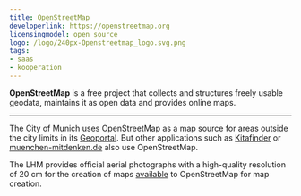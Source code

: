 ```yaml
---
title: OpenStreetMap
developerlink: https://openstreetmap.org
licensingmodel: open source
logo: /logo/240px-Openstreetmap_logo.svg.png
tags:
- saas
- kooperation
---
```

__OpenStreetMap__ is a free project that collects and structures freely usable geodata, maintains it as open data and provides online maps.

---

The City of Munich uses OpenStreetMap as a map source for areas outside the city limits in its [Geoportal](geoportal.html).
But other applications such as [Kitafinder](https://kitafinder.muenchen.de/elternportal/de/einrichtungen/karte/ergebnisse) or [muenchen-mitdenken.de](https://muenchen-mitdenken.de/) also use OpenStreetMap.

The LHM provides official aerial photographs with a high-quality resolution of 20 cm for the creation of maps [available](https://github.com/osmlab/editor-layer-index/blob/gh-pages/sources/europe/de/AktuelleLuftbilderDerLandeshauptstadtMuenchen20cm.geojson?short_path=cdc4d8a) to OpenStreetMap for map creation.
